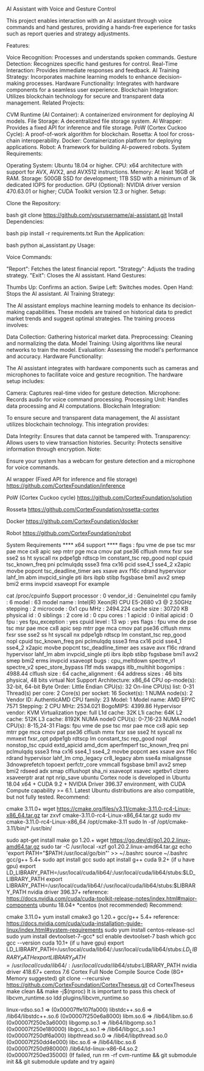AI Assistant with Voice and Gesture Control

This project enables interaction with an AI assistant through voice commands and hand gestures, providing a hands-free experience for tasks such as report queries and strategy adjustments.

Features:

Voice Recognition: Processes and understands spoken commands.
Gesture Detection: Recognizes specific hand gestures for control.
Real-Time Interaction: Provides immediate responses and feedback.
AI Training Strategy: Incorporates machine learning models to enhance decision-making processes.
Hardware Functionality: Integrates with hardware components for a seamless user experience.
Blockchain Integration: Utilizes blockchain technology for secure and transparent data management.
Related Projects:

CVM Runtime (AI Container): A containerized environment for deploying AI models.
File Storage: A decentralized file storage system.
AI Wrapper: Provides a fixed API for inference and file storage.
PoW (Cortex Cuckoo Cycle): A proof-of-work algorithm for blockchain.
Rosetta: A tool for cross-chain interoperability.
Docker: Containerization platform for deploying applications.
Robot: A framework for building AI-powered robots.
System Requirements:

Operating System: Ubuntu 18.04 or higher.
CPU: x64 architecture with support for AVX, AVX2, and AVX512 instructions.
Memory: At least 16GB of RAM.
Storage: 500GB SSD for development; 1TB SSD with a minimum of 3k dedicated IOPS for production.
GPU (Optional): NVIDIA driver version 470.63.01 or higher; CUDA Toolkit version 12.3 or higher.
Setup:

Clone the Repository:

bash
git clone https://github.com/yourusername/ai-assistant.git
Install Dependencies:

bash
pip install -r requirements.txt
Run the Application:

bash
python ai_assistant.py
Usage:

Voice Commands:

"Report": Fetches the latest financial report.
"Strategy": Adjusts the trading strategy.
"Exit": Closes the AI assistant.
Hand Gestures:

Thumbs Up: Confirms an action.
Swipe Left: Switches modes.
Open Hand: Stops the AI assistant.
AI Training Strategy:

The AI assistant employs machine learning models to enhance its decision-making capabilities. These models are trained on historical data to predict market trends and suggest optimal strategies. The training process involves:

Data Collection: Gathering historical market data.
Preprocessing: Cleaning and normalizing the data.
Model Training: Using algorithms like neural networks to train the model.
Evaluation: Assessing the model's performance and accuracy.
Hardware Functionality:

The AI assistant integrates with hardware components such as cameras and microphones to facilitate voice and gesture recognition. The hardware setup includes:

Camera: Captures real-time video for gesture detection.
Microphone: Records audio for voice command processing.
Processing Unit: Handles data processing and AI computations.
Blockchain Integration:

To ensure secure and transparent data management, the AI assistant utilizes blockchain technology. This integration provides:

Data Integrity: Ensures that data cannot be tampered with.
Transparency: Allows users to view transaction histories.
Security: Protects sensitive information through encryption.
Note:

Ensure your system has a webcam for gesture detection and a microphone for voice commands.

AI wrapper (Fixed API for inference and file storage)
https://github.com/CortexFoundation/inference

PoW (Cortex Cuckoo cycle)
https://github.com/CortexFoundation/solution

Rosseta
https://github.com/CortexFoundation/rosetta-cortex

Docker
https://github.com/CortexFoundation/docker

Robot
https://github.com/CortexFoundation/robot

System Requirements
**** x64 support ****
flags		: fpu vme de pse tsc msr pae mce cx8 apic sep mtrr pge mca cmov pat pse36 clflush mmx fxsr sse sse2 ss ht syscall nx pdpe1gb rdtscp lm constant_tsc rep_good nopl cpuid tsc_known_freq pni pclmulqdq ssse3 fma cx16 pcid sse4_1 sse4_2 x2apic movbe popcnt tsc_deadline_timer aes xsave avx f16c rdrand hypervisor lahf_lm abm invpcid_single pti ibrs ibpb stibp fsgsbase bmi1 avx2 smep bmi2 erms invpcid xsaveopt
For example

cat /proc/cpuinfo 
Support
processor	: 0
vendor_id	: GenuineIntel
cpu family	: 6
model		: 63
model name	: Intel(R) Xeon(R) CPU E5-2680 v3 @ 2.50GHz
stepping	: 2
microcode	: 0x1
cpu MHz		: 2494.224
cache size	: 30720 KB
physical id	: 0
siblings	: 2
core id		: 0
cpu cores	: 1
apicid		: 0
initial apicid	: 0
fpu		: yes
fpu_exception	: yes
cpuid level	: 13
wp		: yes
flags		: fpu vme de pse tsc msr pae mce cx8 apic sep mtrr pge mca cmov pat pse36 clflush mmx fxsr sse sse2 ss ht syscall nx pdpe1gb rdtscp lm constant_tsc rep_good nopl cpuid tsc_known_freq pni pclmulqdq ssse3 fma cx16 pcid sse4_1 sse4_2 x2apic movbe popcnt tsc_deadline_timer aes xsave avx f16c rdrand hypervisor lahf_lm abm invpcid_single pti ibrs ibpb stibp fsgsbase bmi1 avx2 smep bmi2 erms invpcid xsaveopt
bugs		: cpu_meltdown spectre_v1 spectre_v2 spec_store_bypass l1tf mds swapgs itlb_multihit
bogomips	: 4988.44
clflush size	: 64
cache_alignment	: 64
address sizes	: 46 bits physical, 48 bits virtual
Not Support
Architecture:        x86_64
CPU op-mode(s):      32-bit, 64-bit
Byte Order:          Little Endian
CPU(s):              32
On-line CPU(s) list: 0-31
Thread(s) per core:  2
Core(s) per socket:  16
Socket(s):           1
NUMA node(s):        2
Vendor ID:           AuthenticAMD
CPU family:          23
Model:               1
Model name:          AMD EPYC 7571
Stepping:            2
CPU MHz:             2534.021
BogoMIPS:            4399.86
Hypervisor vendor:   KVM
Virtualization type: full
L1d cache:           32K
L1i cache:           64K
L2 cache:            512K
L3 cache:            8192K
NUMA node0 CPU(s):   0-7,16-23
NUMA node1 CPU(s):   8-15,24-31
Flags:               fpu vme de pse tsc msr pae mce cx8 apic sep mtrr pge mca cmov pat pse36 clflush mmx fxsr sse sse2 ht syscall nx mmxext fxsr_opt pdpe1gb rdtscp lm constant_tsc rep_good nopl nonstop_tsc cpuid extd_apicid amd_dcm aperfmperf tsc_known_freq pni pclmulqdq ssse3 fma cx16 sse4_1 sse4_2 movbe popcnt aes xsave avx f16c rdrand hypervisor lahf_lm cmp_legacy cr8_legacy abm sse4a misalignsse 3dnowprefetch topoext perfctr_core vmmcall fsgsbase bmi1 avx2 smep bmi2 rdseed adx smap clflushopt sha_ni xsaveopt xsavec xgetbv1 clzero xsaveerptr arat npt nrip_save
ubuntu
Cortex node is developed in Ubuntu 18.04 x64 + CUDA 9.2 + NVIDIA Driver 396.37 environment, with CUDA Compute capability >= 6.1. Latest Ubuntu distributions are also compatible, but not fully tested. Recommend:

cmake 3.11.0+
wget https://cmake.org/files/v3.11/cmake-3.11.0-rc4-Linux-x86_64.tar.gz
tar zxvf cmake-3.11.0-rc4-Linux-x86_64.tar.gz
sudo mv cmake-3.11.0-rc4-Linux-x86_64  /opt/cmake-3.11
sudo ln -sf /opt/cmake-3.11/bin/*  /usr/bin/

sudo apt-get install make
go 1.20.+
wget https://go.dev/dl/go1.20.2.linux-amd64.tar.gz
sudo tar -C /usr/local -xzf go1.20.2.linux-amd64.tar.gz
echo 'export PATH="$PATH:/usr/local/go/bin"' >> ~/.bashrc
source ~/.bashrc
gcc/g++ 5.4+
sudo apt install gcc
sudo apt install g++
cuda 9.2+ (if u have gpu)
export LD_LIBRARY_PATH=/usr/local/cuda/lib64/:/usr/local/cuda/lib64/stubs:$LD_LIBRARY_PATH
export LIBRARY_PATH=/usr/local/cuda/lib64/:/usr/local/cuda/lib64/stubs:$LIBRARY_PATH
nvidia driver 396.37+ reference: https://docs.nvidia.com/cuda/cuda-toolkit-release-notes/index.html#major-components
ubuntu 18.04+
*centos (not recommended)
Recommend:

cmake 3.11.0+
yum install cmake3
go 1.20.+
gcc/g++ 5.4+ reference: https://docs.nvidia.com/cuda/cuda-installation-guide-linux/index.html#system-requirements
sudo yum install centos-release-scl
sudo yum install devtoolset-7-gcc*
scl enable devtoolset-7 bash
which gcc
gcc --version
cuda 10.1+ (if u have gpu)
export LD_LIBRARY_PATH=/usr/local/cuda/lib64/:/usr/local/cuda/lib64/stubs:$LD_LIBRARY_PATH
export LIBRARY_PATH=/usr/local/cuda/lib64/:/usr/local/cuda/lib64/stubs:$LIBRARY_PATH
nvidia driver 418.67+
centos 7.6
Cortex Full Node
Compile Source Code (8G+ Memory suggested)
git clone --recursive https://github.com/CortexFoundation/CortexTheseus.git
cd CortexTheseus
make clean && make -j$(nproc)
It is important to pass this check of libcvm_runtime.so
ldd plugins/libcvm_runtime.so

linux-vdso.so.1 =>  (0x00007ffe107fa000)
libstdc++.so.6 => /lib64/libstdc++.so.6 (0x00007f250e6a8000)
libm.so.6 => /lib64/libm.so.6 (0x00007f250e3a6000)
libgomp.so.1 => /lib64/libgomp.so.1 (0x00007f250e180000)
libgcc_s.so.1 => /lib64/libgcc_s.so.1 (0x00007f250df6a000)
libpthread.so.0 => /lib64/libpthread.so.0 (0x00007f250dd4e000)
libc.so.6 => /lib64/libc.so.6 (0x00007f250d980000)
/lib64/ld-linux-x86-64.so.2 (0x00007f250ed35000)
(If failed, run rm -rf cvm-runtime && git submodule init && git submodule update and try again)

